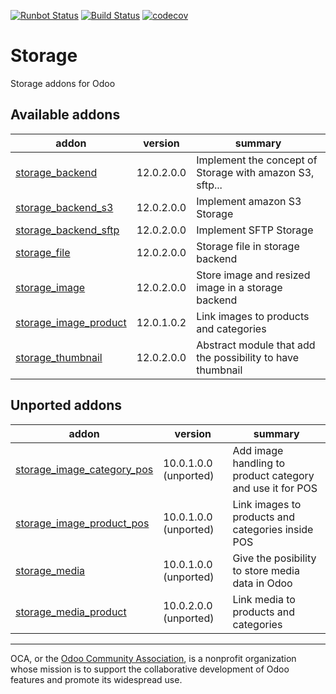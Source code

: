[![Runbot Status](https://runbot.odoo-community.org/runbot/badge/flat/275/12.0.svg)](https://runbot.odoo-community.org/runbot/repo/github-com-oca-storage-275)
[![Build Status](https://travis-ci.com/OCA/storage.svg?branch=12.0)](https://travis-ci.com/OCA/storage)
[![codecov](https://codecov.io/gh/OCA/storage/branch/12.0/graph/badge.svg)](https://codecov.io/gh/OCA/storage)

# Storage

Storage addons for Odoo

[//]: # (addons)

Available addons
----------------
addon | version | summary
--- | --- | ---
[storage_backend](storage_backend/) | 12.0.2.0.0 | Implement the concept of Storage with amazon S3, sftp...
[storage_backend_s3](storage_backend_s3/) | 12.0.2.0.0 | Implement amazon S3 Storage
[storage_backend_sftp](storage_backend_sftp/) | 12.0.2.0.0 | Implement SFTP Storage
[storage_file](storage_file/) | 12.0.2.0.0 | Storage file in storage backend
[storage_image](storage_image/) | 12.0.2.0.0 | Store image and resized image in a storage backend
[storage_image_product](storage_image_product/) | 12.0.1.0.2 | Link images to products and categories
[storage_thumbnail](storage_thumbnail/) | 12.0.2.0.0 | Abstract module that add the possibility to have thumbnail


Unported addons
---------------
addon | version | summary
--- | --- | ---
[storage_image_category_pos](storage_image_category_pos/) | 10.0.1.0.0 (unported) | Add image handling to product category and use it for POS
[storage_image_product_pos](storage_image_product_pos/) | 10.0.1.0.0 (unported) | Link images to products and categories inside POS
[storage_media](storage_media/) | 10.0.1.0.0 (unported) | Give the posibility to store media data in Odoo
[storage_media_product](storage_media_product/) | 10.0.2.0.0 (unported) | Link media to products and categories

[//]: # (end addons)

----

OCA, or the [Odoo Community Association](http://odoo-community.org/), is a nonprofit organization whose
mission is to support the collaborative development of Odoo features and
promote its widespread use.
